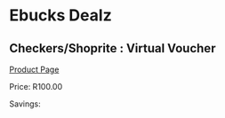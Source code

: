 
# Ebucks Dealz
## Checkers/Shoprite : Virtual Voucher
[Product Page](https://www.ebucks.com/web/shop/productSelected.do?prodId=256251439&catId=227677169)

Price: R100.00

Savings: 


	